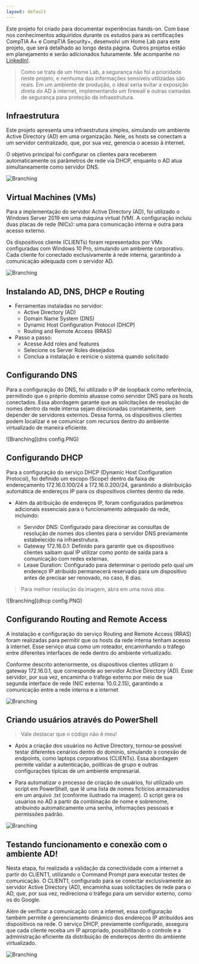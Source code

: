 ```yaml
---
layout: default
---
```


  Este projeto foi criado para documentar experiências hands-on. Com base nos conhecimentos adquiridos durante os estudos para as certificações CompTIA A+ e CompTIA Security+, desenvolvi um Home Lab para este projeto, que será detalhado ao longo desta página. Outros projetos estão em planejamento e serão adicionados futuramente. Me acompanhe no [LinkedIn!](https://www.linkedin.com/in/julio-nunes-b97331205/).

>  Como se trata de um Home Lab, a segurança não foi a prioridade neste projeto, e nenhuma das informações sensíveis utilizadas são reais. Em um ambiente de produção, o ideal seria evitar a exposição direta do AD à internet,  implementando um firewall e outras camadas de segurança para proteção da infraestrutura.

## Infraestrutura

Este projeto apresenta uma infraestrutura simples, simulando um ambiente Active Directory (AD) em uma organização. Nele, os hosts se conectam a um servidor centralizado, que, por sua vez, gerencia o acesso à internet.

O objetivo principal foi configurar os clientes para receberem automaticamente os parâmetros de rede via DHCP, enquanto o AD atua simultaneamente como servidor DNS.


![Branching](Infraestrutura.png)

## Virtual Machines (VMs)

Para a implementação do servidor Active Directory (AD), foi utilizado o Windows Server 2019 em uma máquina virtual (VM). A configuração incluiu duas placas de rede (NICs): uma para comunicação interna e outra para acesso externo.

Os dispositivos cliente (CLIENTs) foram representados por VMs configuradas com Windows 10 Pro, simulando um ambiente corporativo. Cada cliente foi conectado exclusivamente à rede interna, garantindo a comunicação adequada com o servidor AD.

![Branching](VMs.PNG)

## Instalando AD, DNS, DHCP e Routing

- Ferramentas instaladas no servidor:
  - Active Directory (AD)
  - Domain Name System (DNS)
  - Dynamic Host Configuration Protocol (DHCP)
  - Routing and Remote Access (RRAS)
- Passo a passo:
  - Acesse Add roles and features
  - Selecione os Server Roles desejados
  - Conclua a instalação e reinicie o sistema quando solicitado


## Configurando DNS

Para a configuração do DNS, foi utilizado o IP de loopback como referência, permitindo que o próprio domínio atuasse como servidor DNS para os hosts conectados. Essa abordagem garante que as solicitações de resolução de nomes dentro da rede interna sejam direcionadas corretamente, sem depender de servidores externos. Dessa forma, os dispositivos clientes podem localizar e se comunicar com recursos dentro do ambiente virtualizado de maneira eficiente.

![Branching](dns config.PNG)

## Configurando DHCP

Para a configuração do serviço DHCP (Dynamic Host Configuration Protocol), foi definido um escopo (Scope) dentro da faixa de endereçamento 172.16.0.100/24 a 172.16.0.200/24, garantindo a distribuição automática de endereços IP para os dispositivos clientes dentro da rede.

- Além da atribuição de endereços IP, foram configurados parâmetros adicionais essenciais para o funcionamento adequado da rede, incluindo:

  - Servidor DNS: Configurado para direcionar as consultas de resolução de nomes dos clientes para o servidor DNS previamente estabelecido na infraestrutura.
  - Gateway 172.16.0.1: Definido para garantir que os dispositivos clientes saibam qual IP utilizar como ponto de saída para a comunicação com redes externas.
  - Lease Duration: Configurado para determinar o período pelo qual um endereço IP atribuído permanecerá reservado para um dispositivo antes de precisar ser renovado, no caso, 8 dias.
 
> Para melhor resolução da imagem, abra em uma nova aba.

![Branching](dhcp config.PNG)

## Configurando Routing and Remote Access

A instalação e configuração do serviço Routing and Remote Access (RRAS) foram realizadas para permitir que os hosts da rede interna tenham acesso à internet. Esse serviço atua como um roteador, encaminhando o tráfego entre diferentes interfaces de rede dentro do ambiente virtualizado.

Conforme descrito anteriormente, os dispositivos clientes utilizam o gateway 172.16.0.1, que corresponde ao servidor Active Directory (AD). Esse servidor, por sua vez, encaminha o tráfego externo por meio de sua segunda interface de rede (NIC externa: 10.0.2.15), garantindo a comunicação entre a rede interna e a internet

![Branching](routingconfig.PNG)

## Criando usuários através do PowerShell

> Vale destacar que o código não é meu!

- Após a criação dos usuários no Active Directory, tornou-se possível testar diferentes cenários dentro do domínio, simulando a conexão de endpoints, como laptops corporativos (CLIENTs). Essa abordagem permite validar a autenticação, políticas de grupo e outras configurações típicas de um ambiente empresarial.

- Para automatizar o processo de criação de usuários, foi utilizado um script em PowerShell, que lê uma lista de nomes fictícios armazenados em um arquivo .txt (conforme ilustrado na imagem). O script gera os usuários no AD a partir da combinação de nome e sobrenome, atribuindo automaticamente uma senha, informações pessoais e permissões padrão.

![Branching](userscreated.PNG)

## Testando funcionamento e conexão com o ambiente AD!

Nesta etapa, foi realizada a validação da conectividade com a internet a partir do CLIENT1, utilizando o Command Prompt para executar testes de comunicação. O CLIENT1, configurado para se conectar exclusivamente ao servidor Active Directory (AD), encaminha suas solicitações de rede para o AD, que, por sua vez, redireciona o tráfego para um servidor externo, como os do Google.

Além de verificar a comunicação com a internet, essa configuração também permite o gerenciamento dinâmico dos endereços IP atribuídos aos dispositivos na rede. O serviço DHCP, previamente configurado, assegura que cada cliente receba um IP apropriado, possibilitando o controle e a administração eficiente da distribuição de endereços dentro do ambiente virtualizado.

![Branching](Benchmarking.PNG)
